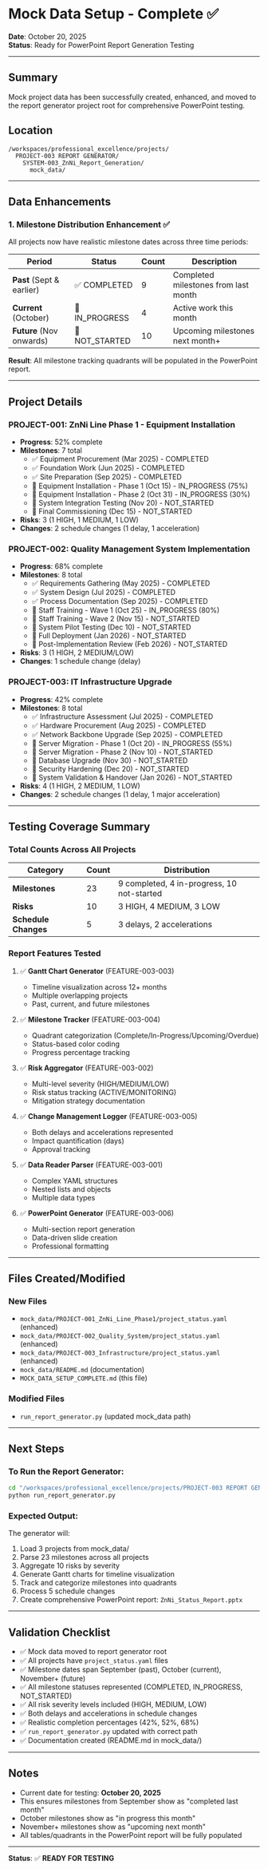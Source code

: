 # Mock Data Setup - Complete ✅

**Date**: October 20, 2025  
**Status**: Ready for PowerPoint Report Generation Testing

---

## Summary

Mock project data has been successfully created, enhanced, and moved to the report generator project root for comprehensive PowerPoint testing.

## Location

```
/workspaces/professional_excellence/projects/
  PROJECT-003 REPORT GENERATOR/
    SYSTEM-003_ZnNi_Report_Generation/
      mock_data/
```

---

## Data Enhancements

### 1. Milestone Distribution Enhancement ✅

All projects now have realistic milestone dates across three time periods:

| Period | Status | Count | Description |
|--------|--------|-------|-------------|
| **Past** (Sept & earlier) | ✅ COMPLETED | 9 | Completed milestones from last month |
| **Current** (October) | 🔄 IN_PROGRESS | 4 | Active work this month |
| **Future** (Nov onwards) | 📅 NOT_STARTED | 10 | Upcoming milestones next month+ |

**Result**: All milestone tracking quadrants will be populated in the PowerPoint report.

---

## Project Details

### PROJECT-001: ZnNi Line Phase 1 - Equipment Installation
- **Progress**: 52% complete
- **Milestones**: 7 total
  - ✅ Equipment Procurement (Mar 2025) - COMPLETED
  - ✅ Foundation Work (Jun 2025) - COMPLETED
  - ✅ Site Preparation (Sep 2025) - COMPLETED
  - 🔄 Equipment Installation - Phase 1 (Oct 15) - IN_PROGRESS (75%)
  - 🔄 Equipment Installation - Phase 2 (Oct 31) - IN_PROGRESS (30%)
  - 📅 System Integration Testing (Nov 20) - NOT_STARTED
  - 📅 Final Commissioning (Dec 15) - NOT_STARTED
- **Risks**: 3 (1 HIGH, 1 MEDIUM, 1 LOW)
- **Changes**: 2 schedule changes (1 delay, 1 acceleration)

### PROJECT-002: Quality Management System Implementation
- **Progress**: 68% complete
- **Milestones**: 8 total
  - ✅ Requirements Gathering (May 2025) - COMPLETED
  - ✅ System Design (Jul 2025) - COMPLETED
  - ✅ Process Documentation (Sep 2025) - COMPLETED
  - 🔄 Staff Training - Wave 1 (Oct 25) - IN_PROGRESS (80%)
  - 📅 Staff Training - Wave 2 (Nov 15) - NOT_STARTED
  - 📅 System Pilot Testing (Dec 10) - NOT_STARTED
  - 📅 Full Deployment (Jan 2026) - NOT_STARTED
  - 📅 Post-Implementation Review (Feb 2026) - NOT_STARTED
- **Risks**: 3 (1 HIGH, 2 MEDIUM/LOW)
- **Changes**: 1 schedule change (delay)

### PROJECT-003: IT Infrastructure Upgrade
- **Progress**: 42% complete
- **Milestones**: 8 total
  - ✅ Infrastructure Assessment (Jul 2025) - COMPLETED
  - ✅ Hardware Procurement (Aug 2025) - COMPLETED
  - ✅ Network Backbone Upgrade (Sep 2025) - COMPLETED
  - 🔄 Server Migration - Phase 1 (Oct 20) - IN_PROGRESS (55%)
  - 📅 Server Migration - Phase 2 (Nov 10) - NOT_STARTED
  - 📅 Database Upgrade (Nov 30) - NOT_STARTED
  - 📅 Security Hardening (Dec 20) - NOT_STARTED
  - 📅 System Validation & Handover (Jan 2026) - NOT_STARTED
- **Risks**: 4 (1 HIGH, 2 MEDIUM, 1 LOW)
- **Changes**: 2 schedule changes (1 delay, 1 major acceleration)

---

## Testing Coverage Summary

### Total Counts Across All Projects

| Category | Count | Distribution |
|----------|-------|--------------|
| **Milestones** | 23 | 9 completed, 4 in-progress, 10 not-started |
| **Risks** | 10 | 3 HIGH, 4 MEDIUM, 3 LOW |
| **Schedule Changes** | 5 | 3 delays, 2 accelerations |

### Report Features Tested

1. ✅ **Gantt Chart Generator** (FEATURE-003-003)
   - Timeline visualization across 12+ months
   - Multiple overlapping projects
   - Past, current, and future milestones

2. ✅ **Milestone Tracker** (FEATURE-003-004)
   - Quadrant categorization (Complete/In-Progress/Upcoming/Overdue)
   - Status-based color coding
   - Progress percentage tracking

3. ✅ **Risk Aggregator** (FEATURE-003-002)
   - Multi-level severity (HIGH/MEDIUM/LOW)
   - Risk status tracking (ACTIVE/MONITORING)
   - Mitigation strategy documentation

4. ✅ **Change Management Logger** (FEATURE-003-005)
   - Both delays and accelerations represented
   - Impact quantification (days)
   - Approval tracking

5. ✅ **Data Reader Parser** (FEATURE-003-001)
   - Complex YAML structures
   - Nested lists and objects
   - Multiple data types

6. ✅ **PowerPoint Generator** (FEATURE-003-006)
   - Multi-section report generation
   - Data-driven slide creation
   - Professional formatting

---

## Files Created/Modified

### New Files
- `mock_data/PROJECT-001_ZnNi_Line_Phase1/project_status.yaml` (enhanced)
- `mock_data/PROJECT-002_Quality_System/project_status.yaml` (enhanced)
- `mock_data/PROJECT-003_Infrastructure/project_status.yaml` (enhanced)
- `mock_data/README.md` (documentation)
- `MOCK_DATA_SETUP_COMPLETE.md` (this file)

### Modified Files
- `run_report_generator.py` (updated mock_data path)

---

## Next Steps

### To Run the Report Generator:

```bash
cd "/workspaces/professional_excellence/projects/PROJECT-003 REPORT GENERATOR/SYSTEM-003_ZnNi_Report_Generation"
python run_report_generator.py
```

### Expected Output:

The generator will:
1. Load 3 projects from mock_data/
2. Parse 23 milestones across all projects
3. Aggregate 10 risks by severity
4. Generate Gantt charts for timeline visualization
5. Track and categorize milestones into quadrants
6. Process 5 schedule changes
7. Create comprehensive PowerPoint report: `ZnNi_Status_Report.pptx`

---

## Validation Checklist

- ✅ Mock data moved to report generator root
- ✅ All projects have `project_status.yaml` files
- ✅ Milestone dates span September (past), October (current), November+ (future)
- ✅ All milestone statuses represented (COMPLETED, IN_PROGRESS, NOT_STARTED)
- ✅ All risk severity levels included (HIGH, MEDIUM, LOW)
- ✅ Both delays and accelerations in schedule changes
- ✅ Realistic completion percentages (42%, 52%, 68%)
- ✅ `run_report_generator.py` updated with correct path
- ✅ Documentation created (README.md in mock_data/)

---

## Notes

- Current date for testing: **October 20, 2025**
- This ensures milestones from September show as "completed last month"
- October milestones show as "in progress this month"
- November+ milestones show as "upcoming next month"
- All tables/quadrants in the PowerPoint report will be fully populated

---

**Status**: ✅ **READY FOR TESTING**
